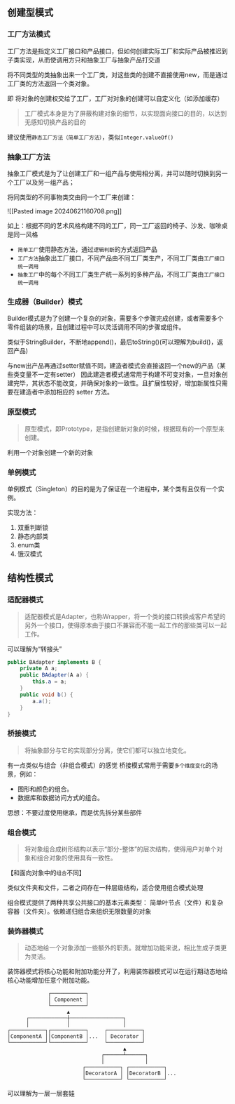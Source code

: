 ## 创建型模式

### 工厂方法模式

工厂方法是指定义工厂接口和产品接口，但如何创建实际工厂和实际产品被推迟到子类实现，从而使调用方只和抽象工厂与抽象产品打交道

将不同类型的类抽象出来一个工厂类，对这些类的创建不直接使用new，而是通过工厂类的方法返回一个类对象。

即 将对象的创建权交给了工厂，工厂对对象的创建可以自定义化（如添加缓存）

>工厂模式本身是为了屏蔽构建对象的细节，以实现面向接口的目的，以达到无感知切换产品的目的

建议使用`静态工厂方法（简单工厂方法）`，类似`Integer.valueOf()`

### 抽象工厂方法

抽象工厂模式是为了让创建工厂和一组产品与使用相分离，并可以随时切换到另一个工厂以及另一组产品；

将同类型的不同事物类交由同一个工厂来创建：

![[Pasted image 20240621160708.png]]

如上：根据不同的艺术风格构建不同的工厂，同一工厂返回的椅子、沙发、咖啡桌是同一风格

- `简单工厂`使用静态方法，通过`逻辑判断`的方式返回产品
- `工厂方法`抽象出工厂接口，不同产品由不同工厂类生产，不同工厂类由`工厂接口统一调用`
- `抽象工厂`中的每个不同工厂类生产统一系列的多种产品，不同工厂类由`工厂接口统一调用`

### 生成器（Builder）模式

Builder模式是为了创建一个复杂的对象，需要多个步骤完成创建，或者需要多个零件组装的场景，且创建过程中可以灵活调用不同的步骤或组件。

类似于StringBuilder，不断地append()，最后toString()(可以理解为build()，返回产品)

与new出产品再通过setter赋值不同，建造者模式会直接返回一个new的产品（某些类变量不一定有setter）
因此建造者模式通常用于构建不可变对象，一旦对象创建完毕，其状态不能改变，并确保对象的一致性。且扩展性较好，增加新属性只需要在建造者中添加相应的 setter 方法。

### 原型模式

> 原型模式，即Prototype，是指创建新对象的时候，根据现有的一个原型来创建。

利用一个对象创建一个新的对象

### 单例模式

单例模式（Singleton）的目的是为了保证在一个进程中，某个类有且仅有一个实例。

实现方法：
1. 双重判断锁
2. 静态内部类
3. enum类
4. 饿汉模式

## 结构性模式

### 适配器模式

> 适配器模式是Adapter，也称Wrapper，将一个类的接口转换成客户希望的另外一个接口，使得原本由于接口不兼容而不能一起工作的那些类可以一起工作。

可以理解为“转接头”

```Java
public BAdapter implements B {
    private A a;
    public BAdapter(A a) {
        this.a = a;
    }
    public void b() {
        a.a();
    }
}
```

### 桥接模式

> 将抽象部分与它的实现部分分离，使它们都可以独立地变化。

有一点类似与组合（非组合模式）的感觉
桥接模式常用于需要`多个维度变化`的场景，例如：
- 图形和颜色的组合。
- 数据库和数据访问方式的组合。

思想：不要过度使用继承，而是优先拆分某些部件

### 组合模式

> 将对象组合成树形结构以表示“部分-整体”的层次结构，使得用户对单个对象和组合对象的使用具有一致性。

【和面向对象中的`组合`不同】

类似文件夹和文件，二者之间存在一种层级结构，适合使用组合模式处理

组合模式提供了两种共享公共接口的基本元素类型： 简单叶节点（文件）和复杂容器（文件夹）。依赖递归组合来组织无限数量的对象

### 装饰器模式

> 动态地给一个对象添加一些额外的职责。就增加功能来说，相比生成子类更为灵活。

装饰器模式将核心功能和附加功能分开了，利用装饰器模式可以在运行期动态地给核心功能增加任意个附加功能。

```ascii
		     ┌───────────┐
             │ Component │
             └───────────┘
                   ▲
      ┌────────────┼─────────────────┐
      │            │                 │
┌───────────┐┌───────────┐     ┌───────────┐
│ComponentA ││ComponentB │...  │ Decorator │
└───────────┘└───────────┘     └───────────┘
                                     ▲
                              ┌──────┴──────┐
                              │             │
                        ┌───────────┐ ┌───────────┐
                        │DecoratorA │ │DecoratorB │...
                        └───────────┘ └───────────┘
```

可以理解为一层一层套娃